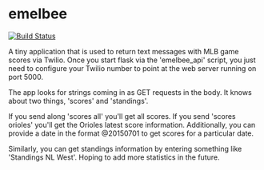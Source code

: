 # emelbee

[![Build
Status](https://travis-ci.org/codemunkee/emelbee.svg?branch=master)](https://travis-ci.org/codemunkee/emelbee)

A tiny application that is used to return text messages with MLB game scores via Twilio. Once you start flask via the 'emelbee_api' script, you just need to configure your Twilio number to point at the web server running on port 5000. 

The app looks for strings coming in as GET requests in the body.  It knows
about two things, 'scores' and 'standings'.

If you send along 'scores all' you'll get all scores. If you send 'scores orioles' you'll get the Orioles
latest score information. Additionally, you can provide a date in the format 
@20150701 to get scores for a particular date.

Similarly, you can get standings information by entering something like
'Standings NL West'. Hoping to add more statistics in the future.

